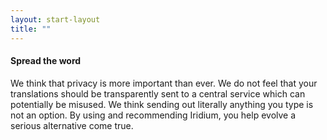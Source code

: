 ```yaml
---
layout: start-layout
title: ""
---
```


#### <span class="icon fa-bullhorn"></span> Spread the word #
We think that privacy is more important than ever. We do not feel that your translations should be transparently sent to a central service which can potentially be misused. We think sending out literally anything you type is not an option. By using and recommending Iridium, you help evolve a serious alternative come true.